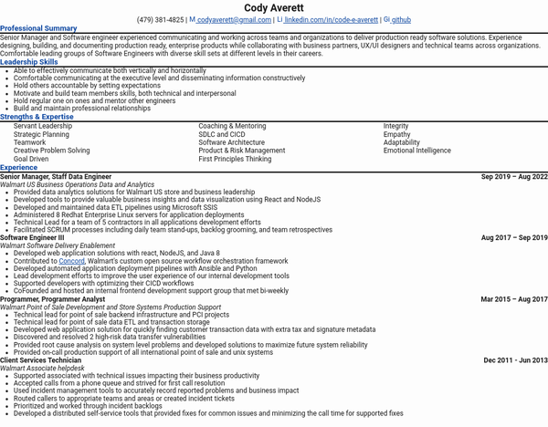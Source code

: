 <!-- <link rel="stylesheet" type="text/css" href="resume.css"> -->
<style>
    body {
    display: block;
    max-width: 1000px;
    margin: 0 auto;
    padding: 0;
    font-family: Roboto;
    font-size: 12px;
}

.name {
    font-size: 150%;
    line-height: 150%;
    font-weight: bold;
    display: block;
    text-align: center;
}

h1 {
    border: none;
    text-align: center;
    font-weight: bold;
    padding: 0;
    margin: 1rem 0;
}

h2 {
    font-size: 110%;
    font-weight: bold;
    border-bottom: 2px solid black;
    color: #0D47A1;
    margin: 0;
}

h3 {
    font-size: 100%;
    font-weight: bold;
    margin: 0;
}

p, ul {
    font-size: 100%;
    margin: 0;
}

ul, ol {
    padding: 0 0 0 1.5rem;
    margin: 0;
}

li {
    line-height: 110%;
    /* change this for tighter spacing */
    /* default 150% */
}

.skill-columns {
    columns: 3;
}

.skill-columns ul li {
    list-style-type: none;
    line-height: 1.2em;
}

/* assume images are icons */
/* icons for skills/tools */
.info img {
    width: 15px;
}

/* assume images are icons */
/* icons for contact info */
.info a img {
    width: 12px;
}

a {
    color: #0D47A1;
}

code {
    color: black;
}

time {
    float: right;
    font-size: inherit;
    font-weight: bold;
}

location {
    font-weight: normal;
    font-style: italic;
}

.info {
    display: block;
    text-align: center;
}

</style>

<span class="name">Cody Averett</span>

<span class="info">

(479) 381-4825 | [![Mail](https://simpleicons.org/icons/minutemailer.svg) codyaverett@gmail.com](mailto:codyaverett@gmail.com) | [![LinkedIn](https://simpleicons.org/icons/linkedin.svg) linkedin.com/in/code-e-averett](https://www.linkedin.com/in/code-e-averett/) | [![GitHub](https://simpleicons.org/icons/github.svg) github](https://github.com/codyaverett)

</span>

## Professional Summary

Senior Manager and Software engineer experienced communicating and working across teams and organizations to deliver production ready software solutions. Experience designing, building, and documenting production ready, enterprise products while collaborating with business partners, UX/UI designers and technical teams across organizations. Comfortable leading groups of Software Engineers with diverse skill sets at different levels in their careers.

## Leadership Skills

- Able to effectively communicate both vertically and horizontally
- Comfortable communicating at the executive level and disseminating information constructively
- Hold others accountable by setting expectations
- Motivate and build team members skills, both technical and interpersonal
- Hold regular one on ones and mentor other engineers
- Build and maintain professional relationships

## Strengths & Expertise

<div class="skill-columns">
    <ul>
        <li>Servant Leadership</li>
        <li>Strategic Planning</li>
        <li>Teamwork</li>
        <li>Creative Problem Solving</li>
        <li>Goal Driven</li>
        <li>Coaching & Mentoring</li>
        <li>SDLC and CICD</li>
        <li>Software Architecture</li>
        <li>Product & Risk Management</li>
        <li>First Principles Thinking</li>
        <li>Integrity</li>
        <li>Empathy</li>
        <li>Adaptability</li>
        <li>Emotional Intelligence</li>
    </ul>
</div>

## Experience

### Senior Manager, Staff Data Engineer <time> Sep 2019 – Aug 2022 </time>
<location> Walmart US Business Operations Data and Analytics </location>

- Provided data analytics solutions for Walmart US store and business leadership
- Developed tools to provide valuable business insights and data visualization using React and NodeJS
- Developed and maintained data ETL pipelines using Microsoft SSIS
- Administered 8 Redhat Enterprise Linux servers for application deployments
- Technical Lead for a team of 5 contractors in all applications development efforts
- Facilitated SCRUM processes including daily team stand-ups, backlog grooming, and team retrospectives

### Software Engineer III <time> Aug 2017 – Sep 2019 </time>
<location> Walmart Software Delivery Enablement </location>

- Developed web application solutions with react, NodeJS, and Java 8
- Contributed to [Concord](https://concord.walmartlabs.com), Walmart's custom open source workflow orchestration framework
- Developed automated application deployment pipelines with Ansible and Python
- Lead development efforts to improve the user experience of our internal development tools
- Supported developers with optimizing their CICD workflows
- CoFounded and hosted an internal frontend development support group that met bi-weekly

### Programmer, Programmer Analyst <time> Mar 2015 – Aug 2017 </time>
<location> Walmart Point of Sale Development and Store Systems Production Support </location>

- Technical lead for point of sale backend infrastructure and PCI projects
- Technical lead for point of sale data ETL and transaction storage
- Developed web application solution for quickly finding customer transaction data with extra tax and signature metadata 
- Discovered and resolved 2 high-risk data transfer vulnerabilities
- Provided root cause analysis on system level problems and developed solutions to maximize future system reliability
- Provided on-call production support of all international point of sale and unix systems

### Client Services Technician <time> Dec 2011 - Jun 2013 </time>
<location> Walmart Associate helpdesk </location>

- Supported associated with technical issues impacting their business productivity
- Accepted calls from a phone queue and strived for first call resolution
- Used incident management tools to accurately record reported problems and business impact
- Routed callers to appropriate teams and areas or created incident tickets
- Prioritized and worked through incident backlogs
- Developed a distributed self-service tools that provided fixes for common issues and minimizing the call time for supported fixes

<!-- Detail checks: 1. No period for each bullet; 2. Past tense for previous work; 3. Present tense for current work; 4. Spell check passed; 5. Grammarly check passed; 6. Sync with Linkedin; 7. Check paper format -->
